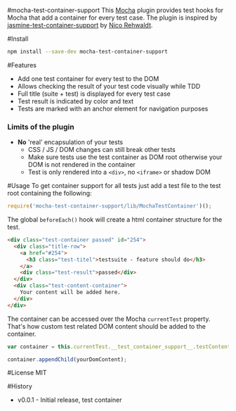 #mocha-test-container-support
This [Mocha](https://github.com/mochajs/mocha) plugin provides test
hooks for Mocha that add a container for every test case.
The plugin is inspired by [jasmine-test-container-support](https://github.com/bpmn-io/jasmine-test-container-support) by [Nico Rehwaldt](https://github.com/nikku).

#Install
```bash  
npm install --save-dev mocha-test-container-support
```

#Features

* Add one test container for every test to the DOM
* Allows checking the result of your test code visually while TDD
* Full title (suite + test) is displayed for every test case
* Test result is indicated by color and text
* Tests are marked with an anchor element for navigation purposes

### Limits of the plugin
* __No__ 'real' encapsulation of your tests
  * CSS / JS / DOM changes can still break other tests
  * Make sure tests use the test container as DOM root otherwise your DOM is not rendered in the container
  * Test is only rendered into a `<div>`, no `<iframe>` or shadow DOM

#Usage
To get container support for all tests just add a test file to the test root containing the following:

```js
require('mocha-test-container-support/lib/MochaTestContainer')();
```

The global `beforeEach()` hook will create a html container structure for the test.
```html
<div class="test-container passed" id="254">
  <div class="title-row">
    <a href="#254">
      <h3 class="test-titel">testsuite - feature should do</h3>
    </a>
    <div class="test-result">passed</div>
  </div>
  <div class="test-content-container">
    Your content will be added here.
  </div>
</div>
```

The container can be accessed over the Mocha `currentTest` property. That's how custom test related DOM content should be added to the container.

```js
var container = this.currentTest.__test_container_support__.testContentContainer;

container.appendChild(yourDomContent);
```


#License
MIT


#History
* v0.0.1 - Initial release, test container
